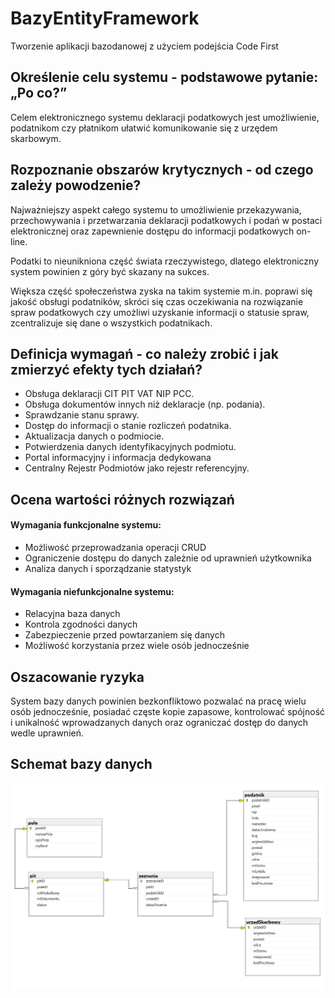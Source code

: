 # BazyEntityFramework
Tworzenie aplikacji bazodanowej z użyciem podejścia Code First

## Określenie celu systemu - podstawowe pytanie: „Po co?”
  Celem elektronicznego systemu deklaracji podatkowych jest umożliwienie, podatnikom czy płatnikom ułatwić komunikowanie się z urzędem skarbowym. 

## Rozpoznanie obszarów krytycznych - od czego zależy powodzenie?
  Najważniejszy aspekt całego systemu to umożliwienie przekazywania, przechowywania i przetwarzania deklaracji podatkowych i podań w postaci elektronicznej oraz zapewnienie dostępu do informacji podatkowych on-line.
  
Podatki to nieunikniona część świata rzeczywistego, dlatego elektroniczny system powinien z góry być skazany na sukces.
  
Większa część społeczeństwa zyska na takim systemie m.in. poprawi się jakość obsługi podatników, skróci się czas oczekiwania na rozwiązanie spraw podatkowych czy umożliwi uzyskanie informacji o statusie spraw, zcentralizuje się dane o wszystkich podatnikach.

## Definicja wymagań - co należy zrobić i jak zmierzyć efekty tych działań?
- Obsługa deklaracji CIT PIT VAT NIP PCC.
- Obsługa dokumentów innych niż deklaracje (np. podania).
- Sprawdzanie stanu sprawy.
- Dostęp do informacji o stanie rozliczeń podatnika.
- Aktualizacja danych o podmiocie.
- Potwierdzenia danych identyfikacyjnych podmiotu.
- Portal informacyjny i informacja dedykowana
- Centralny Rejestr Podmiotów jako rejestr referencyjny.

## Ocena wartości różnych rozwiązań
#### Wymagania funkcjonalne systemu:
- Możliwość przeprowadzania operacji CRUD 
- Ograniczenie dostępu do danych zależnie od uprawnień użytkownika
- Analiza danych i sporządzanie statystyk
#### Wymagania niefunkcjonalne systemu: 
- Relacyjna baza danych
- Kontrola zgodności danych
- Zabezpieczenie przed powtarzaniem się danych
- Możliwość korzystania przez wiele osób jednocześnie

## Oszacowanie ryzyka
System bazy danych powinien bezkonfliktowo pozwalać na pracę wielu osób jednocześnie, posiadać częste kopie zapasowe, kontrolować spójność i unikalność wprowadzanych danych oraz ograniczać dostęp do danych wedle uprawnień.

## Schemat bazy danych
![zdjęcie schematu bazy danych](schemat.png)
